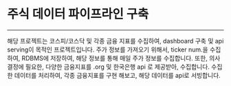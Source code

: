# 주식 데이터 파이프라인 구축

------------

해당 프로젝트는 코스피/코스닥 및 각종 금융 지표를 수집하여, dashboard 구축 및 api serving이 목적인 프로젝트입니다. 
주가 정보를 가져오기 위해서, ticker num.을 수집 하여, RDBMS에 저장하여, 해당 정보를 통해 매일 주가 정보를 수집합니다.
또한, 의사 결정에 필요한, 다양한 금융지표를 .org 및 한국은행 api 로 제공받아, 수집합니다.
수집한 데이터를 처리하여, 각종 금융지표를 구현 해보고, 해당 데이터를 api로 서빙합니다. 


